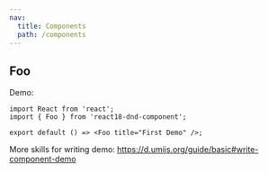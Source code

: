 ```yaml
---
nav:
  title: Components
  path: /components
---
```


## Foo

Demo:

```tsx
import React from 'react';
import { Foo } from 'react18-dnd-component';

export default () => <Foo title="First Demo" />;
```

More skills for writing demo: https://d.umijs.org/guide/basic#write-component-demo
